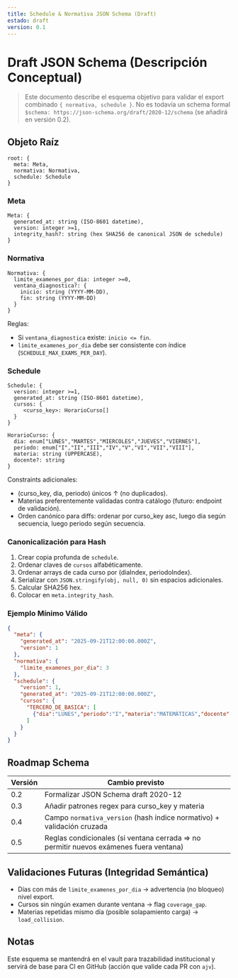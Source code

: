```yaml
---
title: Schedule & Normativa JSON Schema (Draft)
estado: draft
version: 0.1
---
```

# Draft JSON Schema (Descripción Conceptual)

> Este documento describe el esquema objetivo para validar el export combinado `{ normativa, schedule }`. No es todavía un schema formal `$schema: https://json-schema.org/draft/2020-12/schema` (se añadirá en versión 0.2).

## Objeto Raíz
```
root: {
  meta: Meta,
  normativa: Normativa,
  schedule: Schedule
}
```

### Meta
```
Meta: {
  generated_at: string (ISO-8601 datetime),
  version: integer >=1,
  integrity_hash?: string (hex SHA256 de canonical JSON de schedule)
}
```

### Normativa
```
Normativa: {
  limite_examenes_por_dia: integer >=0,
  ventana_diagnostica?: {
    inicio: string (YYYY-MM-DD),
    fin: string (YYYY-MM-DD)
  }
}
```
Reglas:
- Si `ventana_diagnostica` existe: `inicio <= fin`.
- `limite_examenes_por_dia` debe ser consistente con índice (`SCHEDULE_MAX_EXAMS_PER_DAY`).

### Schedule
```
Schedule: {
  version: integer >=1,
  generated_at: string (ISO-8601 datetime),
  cursos: {
     <curso_key>: HorarioCurso[]
  }
}

HorarioCurso: {
  dia: enum["LUNES","MARTES","MIERCOLES","JUEVES","VIERNES"],
  periodo: enum["I","II","III","IV","V","VI","VII","VIII"],
  materia: string (UPPERCASE),
  docente?: string
}
```
Constraints adicionales:
- (curso_key, dia, periodo) únicos ↑ (no duplicados).
- Materias preferentemente validadas contra catálogo (futuro: endpoint de validación).
- Orden canónico para diffs: ordenar por curso_key asc, luego dia según secuencia, luego periodo según secuencia.

### Canonicalización para Hash
1. Crear copia profunda de `schedule`.
2. Ordenar claves de `cursos` alfabéticamente.
3. Ordenar arrays de cada curso por (diaIndex, periodoIndex).
4. Serializar con `JSON.stringify(obj, null, 0)` sin espacios adicionales.
5. Calcular SHA256 hex.
6. Colocar en `meta.integrity_hash`.

### Ejemplo Mínimo Válido
```json
{
  "meta": {
    "generated_at": "2025-09-21T12:00:00.000Z",
    "version": 1
  },
  "normativa": {
    "limite_examenes_por_dia": 3
  },
  "schedule": {
    "version": 1,
    "generated_at": "2025-09-21T12:00:00.000Z",
    "cursos": {
      "TERCERO_DE_BASICA": [
        {"dia":"LUNES","periodo":"I","materia":"MATEMÁTICAS","docente":"DR"}
      ]
    }
  }
}
```

## Roadmap Schema
Versión | Cambio previsto
--------|-----------------
0.2 | Formalizar JSON Schema draft 2020-12
0.3 | Añadir patrones regex para curso_key y materia
0.4 | Campo `normativa_version` (hash índice normativo) + validación cruzada
0.5 | Reglas condicionales (si ventana cerrada ⇒ no permitir nuevos exámenes fuera ventana)

## Validaciones Futuras (Integridad Semántica)
- Días con más de `limite_examenes_por_dia` → advertencia (no bloqueo) nivel export.
- Cursos sin ningún examen durante ventana → flag `coverage_gap`.
- Materias repetidas mismo día (posible solapamiento carga) → `load_collision`.

## Notas
Este esquema se mantendrá en el vault para trazabilidad institucional y servirá de base para CI en GitHub (acción que valide cada PR con `ajv`).
